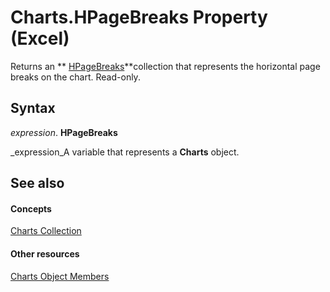 
# Charts.HPageBreaks Property (Excel)

Returns an  ** [HPageBreaks](087106a7-ded7-d672-095d-98e7012fa440.md)**collection that represents the horizontal page breaks on the chart. Read-only.


## Syntax

 _expression_. **HPageBreaks**

 _expression_A variable that represents a  **Charts** object.


## See also


#### Concepts


 [Charts Collection](06d4602e-a713-7ca0-db39-2d8a29f084a0.md)
#### Other resources


 [Charts Object Members](209281d5-4fda-65f1-ac1c-6ae43c2764ba.md)
